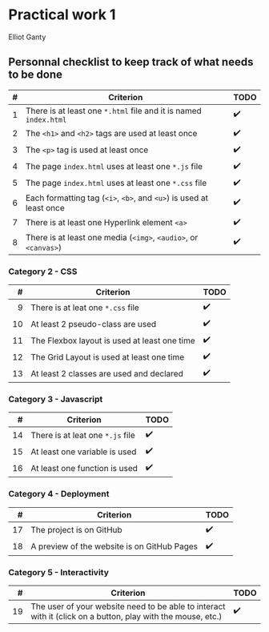 # Practical work 1

Elliot Ganty

## Personnal checklist to keep track of what needs to be done

|  #  | Criterion                                                           | TODO  |
| --: | -----------------------------------------------------------------   | ----  |
|  1  | There is at least one `*.html` file and it is named `index.html`    |  ✔️  |
|  2  | The `<h1>` and `<h2>` tags are used at least once                   |  ✔️  |
|  3  | The `<p>` tag is used at least once                                 |  ✔️  |
|  4  | The page `index.html` uses at least one `*.js` file                 |  ✔️  |
|  5  | The page `index.html` uses at least one `*.css` file                |  ✔️  |
|  6  | Each formatting tag (`<i>`, `<b>`, and `<u>`) is used at least once |  ✔️  |
|  7  | There is at least one Hyperlink element `<a>`                       |  ✔️  |
|  8  | There is at least one media (`<img>`, `<audio>`, or `<canvas>`)     |  ✔️  |

### Category 2 - CSS

|  #  | Criterion                                                        | TODO |
| --: | ---------------------------------------------------------------- | ---- |
| 9   | There is at leat one `*.css` file                                |  ✔️  |
| 10  | At least 2 pseudo-class are used                                 |  ✔️  |
| 11  | The Flexbox layout is used at least one time                     |  ✔️  |
| 12  | The Grid Layout is used at least one time                        |  ✔️  |
| 13  | At least 2 classes are used and declared                         |  ✔️  |

### Category 3 - Javascript

|  #  | Criterion                                                        | TODO |
| --: | ---------------------------------------------------------------- | ---- |
| 14  | There is at leat one `*.js` file                                 |  ✔️  |
| 15  | At least one variable is used                                    |  ✔️  |
| 16  | At least one function is used                                    |  ✔️  |

### Category 4 - Deployment

|  #  | Criterion                                                        | TODO |
| --: | ---------------------------------------------------------------- | ---- |
| 17   | The project is on GitHub                                        |  ✔️  |
| 18   | A preview of the website is on GitHub Pages                     |  ✔️  |

### Category 5 - Interactivity

|  #  | Criterion                                                        | TODO |
| --: | ---------------------------------------------------------------- | ---- |
| 19 | The user of your website need to be able to interact with it (click on a button, play with the mouse, etc.) |  ✔️  |